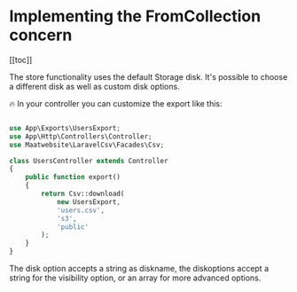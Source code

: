 # Implementing the FromCollection concern

[[toc]]

The store functionality uses the default Storage disk. It's possible to choose a different disk as well as custom disk options.

:fire: In your controller you can customize the export like this:

```php

use App\Exports\UsersExport;
use App\Http\Controllers\Controller;
use Maatwebsite\LaravelCsv\Facades\Csv;

class UsersController extends Controller 
{
    public function export() 
    {
        return Csv::download(
            new UsersExport, 
            'users.csv',
            's3',
            'public'
        );
    }
}
```

The disk option accepts a string as diskname, the diskoptions accept a string for the visibility option, or an array for more advanced options.
